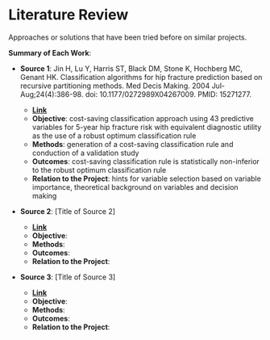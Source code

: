 # Literature Review

Approaches or solutions that have been tried before on similar projects.

**Summary of Each Work**:

- **Source 1**: Jin H, Lu Y, Harris ST, Black DM, Stone K, Hochberg MC, Genant HK. Classification algorithms for hip fracture prediction based on recursive partitioning methods. Med Decis Making. 2004 Jul-Aug;24(4):386-98. doi: 10.1177/0272989X04267009. PMID: 15271277.

  - **[Link](https://pubmed.ncbi.nlm.nih.gov/15271277/)**
  - **Objective**: cost-saving classification approach using 43 predictive variables for 5-year hip fracture risk with equivalent diagnostic utility as the use of a robust optimum classification rule 
  - **Methods**: generation of a cost-saving classification rule and conduction of a validation study
  - **Outcomes**: cost-saving classification rule is statistically non-inferior to the robust optimum classification rule
  - **Relation to the Project**: hints for variable selection based on variable importance, theoretical background on variables and decision making

- **Source 2**: [Title of Source 2]

  - **[Link]()**
  - **Objective**:
  - **Methods**:
  - **Outcomes**:
  - **Relation to the Project**:

- **Source 3**: [Title of Source 3]

  - **[Link]()**
  - **Objective**:
  - **Methods**:
  - **Outcomes**:
  - **Relation to the Project**:
